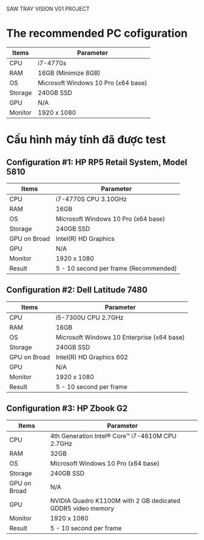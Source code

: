 SAW TRAY VISION V01 PROJECT

# The recommended PC cofiguration
| Items | Parameter |
| --- | --- |
| CPU | i7-4770s |
| RAM | 16GB (Minimize 8GB) |
| OS | Microsoft Windows 10 Pro (x64 base) |
| Storage | 240GB SSD |
| GPU | N/A |
| Monitor | 1920 x 1080 |

# Cấu hình máy tính đã được test
## Configuration #1: HP RP5 Retail System, Model 5810
| Items | Parameter |
| --- | --- |
| CPU | i7-4770S CPU 3.10GHz |
| RAM | 16GB |
| OS | Microsoft Windows 10 Pro (x64 base) |
| Storage | 240GB SSD |
| GPU on Broad | Intel(R) HD Graphics |
| GPU | N/A |
| Monitor | 1920 x 1080 |
| Result | 5 - 10 second per frame (Recommended) |

## Configuration #2: Dell Latitude 7480
| Items | Parameter |
| --- | --- |
| CPU | i5-7300U CPU 2.7GHz |
| RAM | 16GB |
| OS | Microsoft Windows 10 Enterprise (x64 base) |
| Storage | 240GB SSD |
| GPU on Broad | Intel(R) HD Graphics 602 |
| GPU | N/A |
| Monitor | 1920 x 1080 |
| Result | 5 - 10 second per frame |

## Configuration #3: HP Zbook G2
| Items | Parameter |
| --- | --- |
| CPU | 4th Generation Intel® Core™ i7-4610M CPU 2.7GHz |
| RAM | 32GB |
| OS | Microsoft Windows 10 Pro (x64 base) |
| Storage | 240GB SSD |
| GPU on Broad | N/A |
| GPU | NVIDIA Quadro K1100M with 2 GB dedicated GDDR5 video memory |
| Monitor | 1920 x 1080 |
| Result | 5 - 10 second per frame |
